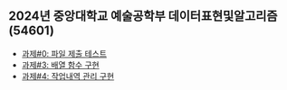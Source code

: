 ## 2024년 중앙대학교 예술공학부 데이터표현및알고리즘(54601)

- [과제#0: 파일 제출 테스트](https://github.com/bluedragonclub/cau-dralg-2024/tree/main/assignment_00)
- [과제#3: 배열 함수 구현](https://github.com/bluedragonclub/cau-dralg-2024/tree/main/assignment_03)
- [과제#4: 작업내역 관리 구현](https://github.com/bluedragonclub/cau-dralg-2024/tree/main/assignment_04)

